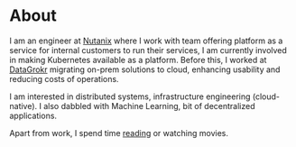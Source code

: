 # About
I am an engineer at [Nutanix](https://www.nutanix.com/) where I work with team offering platform as a service for internal customers to run their services, I am currently involved in making Kubernetes available as a platform. Before this, I worked at [DataGrokr](https://www.datagrokr.com/) migrating on-prem solutions to cloud, enhancing usability and reducing costs of operations.

I am interested in distributed systems, infrastructure engineering (cloud-native). I also dabbled with Machine Learning, bit of decentralized applications.

Apart from work, I spend time [reading](https://www.goodreads.com/user/show/37190680-karan) or watching movies.